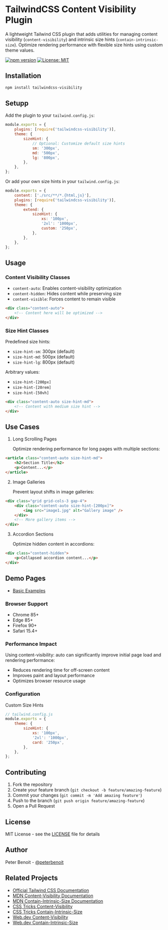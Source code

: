 # TailwindCSS Content Visibility Plugin

A lightweight Tailwind CSS plugin that adds utilities for managing content visibility (`content-visibility`) and intrinsic size hints (`contain-intrinsic-size`). Optimize rendering performance with flexible size hints using custom theme values.

[![npm version](https://badge.fury.io/js/tailwindcss-visibility.svg)](https://badge.fury.io/js/tailwindcss-visibility)
[![License: MIT](https://img.shields.io/badge/License-MIT-yellow.svg)](https://opensource.org/licenses/MIT)

## Installation

```bash
npm install tailwindcss-visibility
```

## Setupp

Add the plugin to your `tailwind.config.js`:

```javascript
module.exports = {
    plugins: [require('tailwindcss-visibility')],
    theme: {
        sizeHint: {
            // Optional: Customize default size hints
            sm: '300px',
            md: '500px',
            lg: '800px',
        },
    },
};
```

Or add your own size hints in your `tailwind.config.js`:

```javascript
module.exports = {
    content: ['./src/**/*.{html,js}'],
    plugins: [require('tailwindcss-visibility')],
    theme: {
        extend: {
            sizeHint: {
                xs: '100px',
                '2xl': '1000px',
                custom: '250px',
            },
        },
    },
};
```

## Usage

### Content Visibility Classes

-   `content-auto`: Enables content-visibility optimization
-   `content-hidden`: Hides content while preserving size
-   `content-visible`: Forces content to remain visible

```html
<div class="content-auto">
    <!-- Content here will be optimized -->
</div>
```

### Size Hint Classes

Predefined size hints:

-   `size-hint-sm`: 300px (default)
-   `size-hint-md`: 500px (default)
-   `size-hint-lg`: 800px (default)

Arbitrary values:

-   `size-hint-[200px]`
-   `size-hint-[20rem]`
-   `size-hint-[50vh]`

```html
<div class="content-auto size-hint-md">
    <!-- Content with medium size hint -->
</div>
```

## Use Cases

1. Long Scrolling Pages

    Optimize rendering performance for long pages with multiple sections:

```html
<article class="content-auto size-hint-md">
    <h2>Section Title</h2>
    <p>Content...</p>
</article>
```

2. Image Galleries

    Prevent layout shifts in image galleries:

```html
<div class="grid grid-cols-3 gap-4">
    <div class="content-auto size-hint-[200px]">
        <img src="image1.jpg" alt="Gallery image" />
    </div>
    <!-- More gallery items -->
</div>
```

3. Accordion Sections

    Optimize hidden content in accordions:

```html
<div class="content-hidden">
    <p>Collapsed accordion content...</p>
</div>
```

## Demo Pages

-   [Basic Examples](https://tailwind-css-visibility-demo.vercel.app/)


### Browser Support

-   Chrome 85+
-   Edge 85+
-   Firefox 90+
-   Safari 15.4+

### Performance Impact

Using content-visibility: auto can significantly improve initial page load and rendering performance:

-   Reduces rendering time for off-screen content
-   Improves paint and layout performance
-   Optimizes browser resource usage

### Configuration

Custom Size Hints

```javascript
// tailwind.config.js
module.exports = {
    theme: {
        sizeHint: {
            xs: '100px',
            '2xl': '1000px',
            card: '250px',
        },
    },
};
```

## Contributing

1. Fork the repository
2. Create your feature branch (`git checkout -b feature/amazing-feature`)
3. Commit your changes (`git commit -m 'Add amazing feature'`)
4. Push to the branch (`git push origin feature/amazing-feature`)
5. Open a Pull Request

## License

MIT License - see the [LICENSE](#) file for details

## Author

Peter Benoit - [@peterbenoit](https://github.com/peterbenoit)

## Related Projects

-   [Official Tailwind CSS Documentation](https://tailwindcss.com/docs)
-   [MDN Content-Visibility Documentation](https://developer.mozilla.org/en-US/docs/Web/CSS/content-visibility)
-   [MDN Contain-Intrinsic-Size Documentation](https://developer.mozilla.org/en-US/docs/Web/CSS/contain-intrinsic-size)
-   [CSS Tricks Content-Visibility](https://css-tricks.com/content-visibility/)
-   [CSS Tricks Contain-Intrinsic-Size](https://css-tricks.com/almanac/properties/c/contain-intrinsic-size/)
-   [Web.dev Content-Visibility](https://web.dev/content-visibility/)
-   [Web.dev Contain-Intrinsic-Size](https://web.dev/contain-intrinsic-size/)
